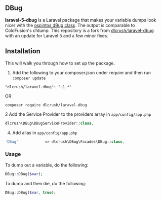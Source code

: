 ## DBug

**laravel-5-dbug** is a Laravel package that makes your variable dumps look nicer with the [ospintos dBug class](https://github.com/ospinto/dbug). The output is comparable to ColdFusion's cfdump. This repository is a fork from [dlcrush/laravel-dbug](https://github.com/dlcrush/laravel-dbug) with an update for Laravel 5 and a few minor fixes.

## Installation

This will walk you through how to set up the package.

1. Add the following to your composer.json under require and then run `composer update`

`"dlcrush/laravel-dbug": "~1.*"`

OR 

`composer require dlcrush/laravel-dbug`


2 Add the Service Provider to the providers array in `app/config/app.php`

```php
dlcrush\DBug\DBugServiceProvider::class,
```

4) Add alias in `app/config/app.php`

```php
'DBug'			  => dlcrush\DBug\Facades\DBug::class,
```

### Usage

To dump out a variable, do the following:

```php
DBug::DBug($var);
```

To dump and then die, do the following:

```php
DBug::DBug($var, true);
```
